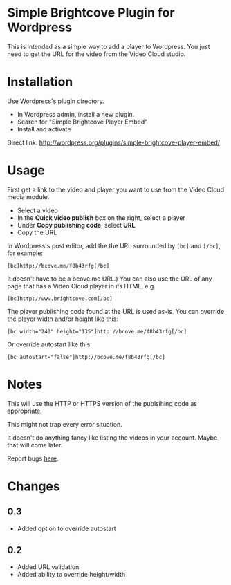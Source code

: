 Simple Brightcove Plugin for Wordpress
=====================================
This is intended as a simple way to add a player to Wordpress. You just need to get the URL for the video from the Video Cloud studio.

# Installation

Use Wordpress's plugin directory.

* In Wordpress admin, install a new plugin.
* Search for "Simple Brightcove Player Embed"
* Install and activate

Direct link: http://wordpress.org/plugins/simple-brightcove-player-embed/

# Usage
First get a link to the video and player you want to use from the Video Cloud media module.

* Select a video
* In the **Quick video publish** box on the right, select a player
* Under **Copy publishing code**, select **URL**
* Copy the URL 

In Wordpress's post editor, add the the URL surrounded by `[bc]` and `[/bc]`, for example:

    [bc]http://bcove.me/f8b43rfg[/bc]

It doesn't have to be a bcove.me URL.) You can also use the URL of any page that has a Video Cloud player in its HTML, e.g.

    [bc]http://www.brightcove.com[/bc]
    
The player publishing code found at the URL is used as-is. You can override the player width and/or height like this:

    [bc width="240" height="135"]http://bcove.me/f8b43rfg[/bc]

Or override autostart like this:

    [bc autoStart="false"]http://bcove.me/f8b43rfg[/bc]

# Notes
This will use the HTTP or HTTPS version of the publsihing code as appropriate.

This might not trap every error situation.

It doesn't do anything fancy like listing the videos in your account. Maybe that will come later.

Report bugs [here](https://github.com/Brightcodes/Brightcove-Wordpress/issues).

# Changes

## 0.3

* Added option to override autostart

## 0.2

* Added URL validation
* Added ability to override height/width
